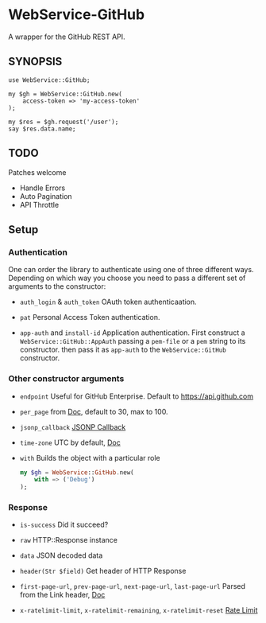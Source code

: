 # WebService-GitHub

A wrapper for the GitHub REST API.

## SYNOPSIS

    use WebService::GitHub;

    my $gh = WebService::GitHub.new(
        access-token => 'my-access-token'
    );

    my $res = $gh.request('/user');
    say $res.data.name;

## TODO

Patches welcome

 * Handle Errors
 * Auto Pagination
 * API Throttle

## Setup

### Authentication

One can order the library to authenticate using one of three different ways.
Depending on which way you choose you need to pass a different set of arguments
to the constructor:

 * `auth_login` & `auth_token`
   OAuth token authenticaation.

 * `pat`
   Personal Access Token authentication.

 * `app-auth` and `install-id`
   Application authentication. First construct a `WebService::GitHub::AppAuth`
   passing a `pem-file` or a `pem` string to its constructor. then pass it
   as `app-auth` to the `WebService::GitHub` constructor.

### Other constructor arguments

 * `endpoint`
   Useful for GitHub Enterprise. Default to https://api.github.com

 * `per_page`
   from [Doc](https://developer.github.com/v3/#pagination), default to 30, max to 100.

 * `jsonp_callback`
   [JSONP Callback](https://developer.github.com/v3/#json-p-callbacks)

 * `time-zone`
   UTC by default, [Doc](https://developer.github.com/v3/#timezones)

 * `with`
   Builds the object with a particular role

   ```raku
   my $gh = WebService::GitHub.new(
       with => ('Debug')
   );
   ```

### Response

 * `is-success`
   Did it succeed?

 * `raw`
   HTTP::Response instance

 * `data`
   JSON decoded data

 * `header(Str $field)`
   Get header of HTTP Response

 * `first-page-url`, `prev-page-url`, `next-page-url`, `last-page-url`
   Parsed from the Link header, [Doc](https://developer.github.com/v3/#pagination)

 * `x-ratelimit-limit`, `x-ratelimit-remaining`, `x-ratelimit-reset`
   [Rate Limit](https://developer.github.com/v3/#rate-limiting)

